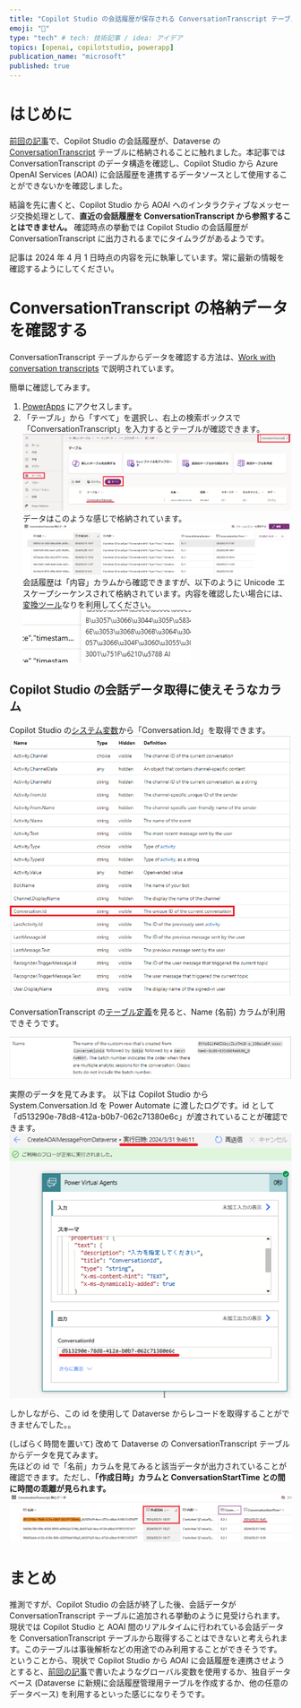 ```yaml
---
title: "Copilot Studio の会話履歴が保存される ConversationTranscript テーブルを探る"
emoji: "🦔"
type: "tech" # tech: 技術記事 / idea: アイデア
topics: [openai, copilotstudio, powerapp]
publication_name: "microsoft"
published: true
---
```


# はじめに
[前回の記事](https://zenn.dev/microsoft/articles/a46162600af970)で、Copilot Studio の会話履歴が、Dataverse の [ConversationTranscript](https://learn.microsoft.com/ja-jp/power-apps/developer/data-platform/reference/entities/conversationtranscript) テーブルに格納されることに触れました。本記事では ConversationTranscript のデータ構造を確認し、Copilot Studio から Azure OpenAI Services (AOAI) に会話履歴を連携するデータソースとして使用することができないかを確認しました。  

結論を先に書くと、Copilot Studio から AOAI へのインタラクティブなメッセージ交換処理として、**直近の会話履歴を ConversationTranscript から参照することはできません。** 確認時点の挙動では Copilot Studio の会話履歴が ConversationTranscript に出力されるまでにタイムラグがあるようです。  

記事は 2024 年 4 月 1 日時点の内容を元に執筆しています。常に最新の情報を確認するようにしてください。


# ConversationTranscript の格納データを確認する
ConversationTranscript テーブルからデータを確認する方法は、[Work with conversation transcripts](https://learn.microsoft.com/microsoft-copilot-studio/analytics-sessions-transcripts) で説明されています。  

簡単に確認してみます。  
1) [PowerApps](https://www.powerapps.com/) にアクセスします。  
2) 「テーブル」から「すべて」を選択し、右上の検索ボックスで「ConversationTranscript」を入力するとテーブルが確認できます。  
![](/images/3004cade63ca22/2024-03-30-05-19-05.png)  
データはこのような感じで格納されています。  
![](/images/3004cade63ca22/2024-03-30-05-24-03.png)  
会話履歴は「内容」カラムから確認できますが、以下のように Unicode エスケープシーケンスされて格納されています。内容を確認したい場合には、[変換ツール](https://www.bing.com/search?q=Unicode+%E3%82%A8%E3%82%B9%E3%82%B1%E3%83%BC%E3%83%97%E3%82%B7%E3%83%BC%E3%82%B1%E3%83%B3%E3%82%B9)なりを利用してください。  
![](/images/3004cade63ca22/2024-03-30-05-25-36.png)  

## Copilot Studio の会話データ取得に使えそうなカラム
Copilot Studio の[システム変数](https://learn.microsoft.com/ja-jp/microsoft-copilot-studio/authoring-variables?tabs=webApp#system-variables)から「Conversation.Id」を取得できます。
![](/images/3004cade63ca22/2024-04-01-05-57-19.png)

ConversationTranscript の[テーブル定義](https://learn.microsoft.com/ja-jp/microsoft-copilot-studio/analytics-sessions-transcripts#work-with-conversation-transcripts-1)を見ると、Name (名前) カラムが利用できそうです。

![](/images/3004cade63ca22/2024-04-01-05-53-57.png)


実際のデータを見てみます。
以下は Copilot Studio から System.Conversation.Id を Power Automate に渡したログです。id として「d513290e-78d8-412a-b0b7-062c71380e6c」が渡されていることが確認できます。  
![](/images/3004cade63ca22/2024-04-01-06-03-11.png)  

しかしながら、この id を使用して Dataverse からレコードを取得することができませんでした。。  

(しばらく時間を置いて) 改めて Dataverse の ConversationTranscript テーブルからデータを見てみます。  
先ほどの id で「名前」カラムを見てみると該当データが出力されていることが確認できます。ただし、**「作成日時」カラムと ConversationStartTime との間に時間の乖離が見られます。**  
![](/images/3004cade63ca22/2024-04-01-06-05-15.png)


# まとめ
推測ですが、Copilot Studio の会話が終了した後、会話データが ConversationTranscript テーブルに追加される挙動のように見受けられます。
現状では Copilot Studio と AOAI 間のリアルタイムに行われている会話データを ConversationTranscript テーブルから取得することはできないと考えられます。このテーブルは事後解析などの用途でのみ利用することができそうです。  
ということから、現状で Copilot Studio から AOAI に会話履歴を連携させようとすると、[前回の記事](https://zenn.dev/microsoft/articles/a46162600af970)で書いたようなグローバル変数を使用するか、独自データベース (Dataverse に新規に会話履歴管理用テーブルを作成するか、他の任意のデータベース) を利用するといった感じになりそうです。
